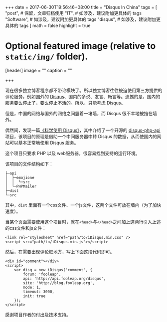 +++
date = 2017-06-30T19:56:46+08:00
title = "Disqus In China"
tags = [
    "post", # 保留，文章归档使用
    "IT", # 如涉及，建议附加更具体的 tags
    "Software", # 如涉及，建议附加更具体的 tags
    "disqus", # 如涉及，建议附加更具体的 tags
]
math = false
highlight = true

# Optional featured image (relative to `static/img/` folder).
[header]
image = ""
caption = ""

+++

现在很多独立博客程序都不带论模块了。所以独立博客往往被迫使用第三方提供的评论服务，例如国外的 [Disqus](https://disqus.com/)、国内的多说、友言、畅言等。遗憾的是，国内的服务要么停止了，要么停止不活的。所以，只能考虑 Disqus。

但是，中国的网络与国外的网络之间竖着一堵墙，而 Disqus 很不幸地被挡在墙外。

偶然间，发现一篇[《科学使用 Disqus》](http://blog.fooleap.org/use-disqus-correctly.html)，其中介绍了一个开源的 [disqus-php-api](https://github.com/fooleap/disqus-php-api) 项目，该项目的原理是借助一个中间服务器中转 Disqus 的数据，从而使国内的网站可以基本正常地使用 Disqus 服务。

这个项目只要求 PHP 以及 web服务器，很容易找到支持的运行环境。

该项目的文件结构如下：
```
├─api
│  ├─emojione
│  │  └─src
│  └─PHPMailer
├─dist
└─src
```
其中，`dist` 里面有一个css文件、一个js文件，这两个文件可放在墙内（为了加快速度）。

当某个页面需要使用这个项目时，就在`<head>`与`</head>`之间加上这两行引入上述的css文件和js文件：

```
<link rel="stylesheet" href="path/to/iDisqus.min.css" />
<script src="path/to/iDisqus.min.js"></script>
```

然后，在需要出现评论框地方，写上下面这段代码即可。
```
<div id="comment"></div>
<script>
    var disq = new iDisqus('comment', {
        forum: 'fooleap',
        api: 'http://api.fooleap.org/disqus',
        site: 'http://blog.fooleap.org',
        mode: 1,
        timeout: 3000,
        init: true
    });
</script>
```

感谢项目作者的付出及技术支持。